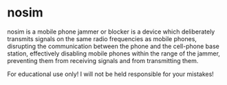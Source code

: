 # nosim 
nosim is a mobile phone jammer or blocker is a device which deliberately transmits signals on the same radio frequencies as mobile phones, disrupting the communication between the phone and the cell-phone base station, effectively disabling mobile phones within the range of the jammer, preventing them from receiving signals and from transmitting them.

For educational use only! I will not be held responsible for your mistakes!
